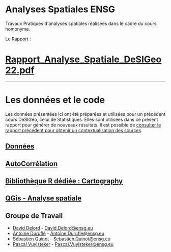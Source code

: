 # Analyses Spatiales ENSG

Travaux Pratiques d'analyses spatiales réalisées dans le cadre du cours homonyme.

 Le [Rapport](Rapport_Analyse_Spatiale_DeSIGeo22.pdf) : 
# [Rapport_Analyse_Spatiale_DeSIGeo22.pdf](Rapport_Analyse_Spatiale_DeSIGeo22.pdf)

--------

# Les données et le code

Les données présentées ici ont été préparées et utilisées pour un précédent cours DeSIGéo, celui de Statistiques. Elles sont utilisées dans ce présent rapport pour générer de nouveaux résultats. 
Il est possible de [consulter le rapport précédent pour obtenir un contextualisation des sources](Rapport%20d%27analyse.docx).

## [Données](https://github.com/pascalpvk/AnalyseSpatialeENSG/tree/main/DONNEES)

## [AutoCorrélation](https://github.com/pascalpvk/AnalyseSpatialeENSG/tree/main/AutoCorrelation)

## [Bibliothèque R dédiée : Cartography](https://github.com/pascalpvk/AnalyseSpatialeENSG/tree/main/CARTOGRAPHY)

## [QGis - Analyse spatiale](https://github.com/pascalpvk/AnalyseSpatialeENSG/tree/main/QGIS)

## Groupe de Travail
+ [David Delord](https://github.com/daviddelord38) - [David.Delord@ensg.eu](mailto:David.Delord@ensg.eu)
+ [Antoine Duruflé](https://github.com/ADdesigeo) - [Antoine.Durufle@ensg.eu](mailto:Antoine.Durufle@ensg.eu)
+ [Sébastien Quinot](https://github.com/sebqnt) - [Sebastien.Quinot@ensg.eu](mailto:Sebastien.Quinot@ensg.eu)
+ [Pascal Vuylsteker](https://github.com/pascalpvk) - [Pascal.Vuylsteker@ensg.eu](mailto:Pascal.Vuylsteker@ensg.eu)

